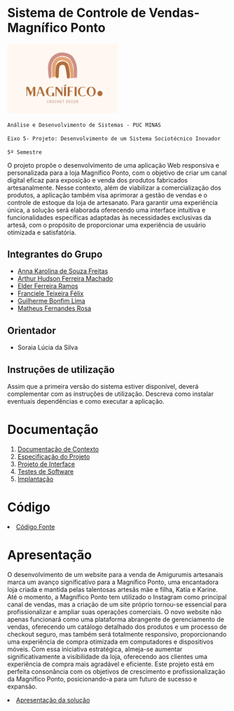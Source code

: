 # Sistema de Controle de Vendas- Magnífico Ponto

<img src="documentos/img/logotipo.jpeg" width="50%" alt="Logomarca">

`Análise e Desenvolvimento de Sistemas - PUC MINAS`

`Eixo 5- Projeto: Desenvolvimento de um Sistema Sociotécnico Inovador`

`5º Semestre`



O projeto propõe o desenvolvimento de uma aplicação Web responsiva e personalizada para a loja Magnífico Ponto, com o objetivo de criar um canal digital eficaz para exposição e venda dos produtos fabricados artesanalmente. Nesse contexto, além de viabilizar a comercialização dos produtos, a aplicação também visa aprimorar a gestão de vendas e o controle de estoque da loja de artesanato. Para garantir uma experiência única, a solução será elaborada oferecendo uma interface intuitiva e funcionalidades específicas adaptadas às necessidades exclusivas da artesã, com o propósito de proporcionar uma experiência de usuário otimizada e satisfatória.

## Integrantes do Grupo

- [Anna Karolina de Souza Freitas](https://github.com/AnnaFreitask)
- [Arthur Hudson Ferreira Machado](https://github.com/Arthurm12)
- [Elder Ferreira Ramos](https://github.com/Elder-Ferreira)
- [Franciele Teixeira Félix](https://github.com/FrancieleFelix)
- [Guilherme Bonfim Lima](https://github.com/bonfimdev)
- [Matheus Fernandes Rosa](https://github.com/mfernandesr)



## Orientador

- Soraia Lúcia da Silva

## Instruções de utilização

Assim que a primeira versão do sistema estiver disponível, deverá complementar com as instruções de utilização. Descreva como instalar eventuais dependências e como executar a aplicação.

# Documentação

<ol>
<li><a href="documentos/01-Documentação de Contexto.md"> Documentação de Contexto</a></li>
<li><a href="documentos/02-Especificação do Projeto.md"> Especificação do Projeto</a></li>
<li><a href="documentos/03-Projeto de Interface.md"> Projeto de Interface</a></li>
<li><a href="documentos/04-Testes de Software.md"> Testes de Software</a></li>
<li><a href="documentos/05-Implantação.md"> Implantação</a></li>
</ol>

# Código

<li><a href="src/README.md"> Código Fonte</a></li>

# Apresentação

O desenvolvimento de um website para a venda de Amigurumis artesanais marca um avanço significativo para a Magnífico Ponto, uma encantadora loja criada e mantida pelas talentosas artesãs mãe e filha, Katia e Karine. Até o momento, a Magnífico Ponto tem utilizado o Instagram como principal canal de vendas, mas a criação de um site próprio tornou-se essencial para profissionalizar e ampliar suas operações comerciais. O novo website não apenas funcionará como uma plataforma abrangente de gerenciamento de vendas, oferecendo um catálogo detalhado dos produtos e um processo de checkout seguro, mas também será totalmente responsivo, proporcionando uma experiência de compra otimizada em computadores e dispositivos móveis. Com essa iniciativa estratégica, almeja-se aumentar significativamente a visibilidade da loja, oferecendo aos clientes uma experiência de compra mais agradável e eficiente. Este projeto está em perfeita consonância com os objetivos de crescimento e profissionalização da Magnífico Ponto, posicionando-a para um futuro de sucesso e expansão.

<li><a href="presentation/README.md"> Apresentação da solução</a></li>

